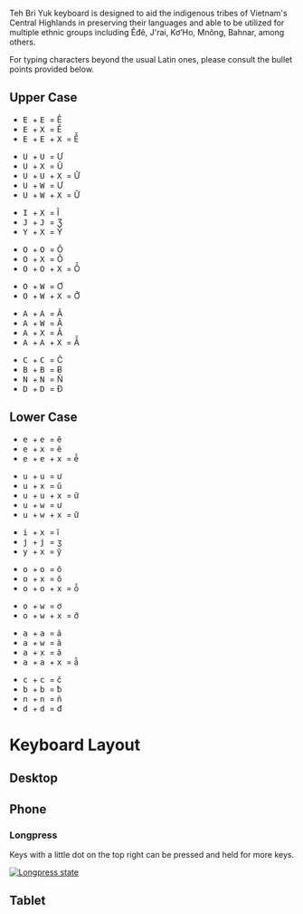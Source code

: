 <p>
Teh Bri Yuk keyboard is designed to aid the indigenous tribes of Vietnam's Central Highlands in preserving their languages and able to be utilized for multiple ethnic groups including Êđê, J'rai, Kơ’Ho, Mnông, Bahnar, among others.
</p>

<p>For typing characters beyond the usual Latin ones, please consult the bullet points provided below.
</p>

<h2>Upper Case</h2>
<ul>
<li><kbd> E </kbd> + <kbd> E </kbd> = Ê </li>
<li><kbd> E </kbd> + <kbd> X </kbd> = Ĕ </li>
<li><kbd> E </kbd> + <kbd> E </kbd> + <kbd> X </kbd> = Ê̆ </br></li>
</ul>

<ul>
<li><kbd> U </kbd> + <kbd> U </kbd> = Ư </li>
<li><kbd> U </kbd> + <kbd> X </kbd> = Ŭ </li>
<li><kbd> U </kbd> + <kbd> U </kbd> + <kbd> X </kbd> = Ư̆ </li>
<li><kbd> U </kbd> + <kbd> W </kbd> = Ư </li>
<li><kbd> U </kbd> + <kbd> W </kbd> + <kbd> X </kbd> = Ư̆ </li>
</ul>

<ul>
<li><kbd> I </kbd> + <kbd> X </kbd> = Ĭ </li>

<li><kbd> J </kbd> + <kbd> J </kbd> = Ʒ </li>
<li><kbd> Y </kbd> + <kbd> X </kbd> = Y̆ </li>
</ul>

<ul>
<li><kbd> O </kbd> + <kbd> O </kbd> = Ô </li>
<li><kbd> O </kbd> + <kbd> X </kbd> = Ŏ </li>
<li><kbd> O </kbd> + <kbd> O </kbd> + <kbd> X </kbd> = Ô̆ </li>
</ul>

<ul>
<li><kbd> O </kbd> + <kbd> W </kbd> = Ơ </li>
<li><kbd> O </kbd> + <kbd> W </kbd> + <kbd> X </kbd> = Ơ̆ </li>
</ul>

<ul>
<li><kbd> A </kbd> + <kbd> A </kbd> = Â </li>
<li><kbd> A </kbd> + <kbd> W </kbd> = Ă </li>
<li><kbd> A </kbd> + <kbd> X </kbd> = Ă </li>
<li><kbd> A </kbd> + <kbd> A </kbd> + <kbd> X </kbd> = Â̆ </li>
</ul>

<ul>
<li><kbd> C </kbd> + <kbd> C </kbd> =  Č </li>
<li><kbd> B </kbd> + <kbd> B </kbd> =  Ƀ </li>
<li><kbd> N </kbd> + <kbd> N </kbd> = Ñ </li>
<li><kbd> D </kbd> + <kbd> D </kbd> = Đ </li>
</ul>

<h2>Lower Case</h2>
<ul>
<li><kbd> e </kbd> + <kbd> e </kbd> = ê </li>
<li><kbd> e </kbd> + <kbd> x </kbd> = ĕ </li>
<li><kbd> e </kbd> + <kbd> e </kbd> + <kbd> x </kbd> = ê̆ </li>
</ul>

<ul>
<li><kbd> u </kbd> + <kbd> u </kbd> = ư </li>
<li><kbd> u </kbd> + <kbd> x </kbd> = ŭ </li>
<li><kbd> u </kbd> + <kbd> u </kbd> + <kbd> x </kbd> = ư̆ </li>
<li><kbd> u </kbd> + <kbd> w </kbd> = ư </li>
<li><kbd> u </kbd> + <kbd> w </kbd> + <kbd> x </kbd> = ư̆ </li>

</ul>

<ul>
<li><kbd> i </kbd> + <kbd> x </kbd> = ĭ </li>

<li><kbd> j </kbd> + <kbd> j </kbd> = ʒ </li>
<li><kbd> y </kbd> + <kbd> x </kbd> = y̆ </li>
</ul>

<ul>
<li><kbd> o </kbd> + <kbd> o </kbd> = ô </li>
<li><kbd> o </kbd> + <kbd> x </kbd> = ŏ </li>
<li><kbd> o </kbd> + <kbd> o </kbd> + <kbd> x </kbd> = ô̆ </li>
</ul>

<ul>
<li><kbd> o </kbd> + <kbd> w </kbd> = ơ </li>
<li><kbd> o </kbd> + <kbd> w </kbd> + <kbd> x </kbd> = ơ̆ </li>
</ul>

<ul>
<li><kbd> a </kbd> + <kbd> a </kbd> = â </li>
<li><kbd> a </kbd> + <kbd> w </kbd> = ă </li>
<li><kbd> a </kbd> + <kbd> x </kbd> = ă </li>
<li><kbd> a </kbd> + <kbd> a </kbd> + <kbd> x </kbd> = â̆ </li>
</ul>

<ul>
<li><kbd> c </kbd> + <kbd> c </kbd> = č </li>
<li><kbd> b </kbd> + <kbd> b </kbd> = ƀ </li>
<li><kbd> n </kbd> + <kbd> n </kbd> = ñ </li>
<li><kbd> d </kbd> + <kbd> d </kbd> = đ </li>
</ul>

<h1>Keyboard Layout</h1>

<h2>Desktop</h2>
<div id='osk' data-states='default shift'></div>

<h2>Phone</h2>
<div id='osk-phone' data-states='default shift numeric'></div>

<h3>Longpress</h3>
<p>Keys with a little dot on the top right can be pressed and held for more keys.</p>
<p><a href="touch_longpress.png"><img class="keyboard" src="touch_longpress.png" alt="Longpress state" /></a></p>

<h2>Tablet</h2>
<div id='osk-tablet' data-states='default shift'></div>
